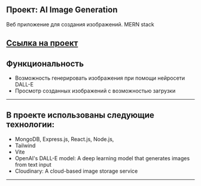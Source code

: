 Проект: AI Image Generation
---
Веб приложение для создания изображений. MERN stack

[Ссылка на проект](https://generationAI.itleiman.ru)
---
## Функциональность

+ Возможность генерировать изображения при помощи нейросети DALL-E
+ Просмотр созданных изображений с возможностью загрузки

---
## В проекте использованы следующие технологии:

+ MongoDB, Express.js, React.js, Node.js, 
+ Tailwind
+ Vite
+ OpenAI's DALL-E model: A deep learning model that generates images from text input
+ Cloudinary: A cloud-based image storage service

---

